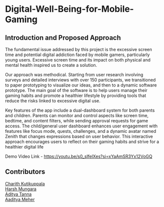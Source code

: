 # Digital-Well-Being-for-Mobile-Gaming

## Introduction and Proposed Approach
The fundamental issue addressed by this project is the excessive screen time and potential digital addiction faced by mobile gamers, particularly young users. Excessive screen time and its impact on both physical and mental health inspired us to create a solution.

Our approach was methodical. Starting from user research involving surveys and detailed interviews with over 150 participants, we transitioned to paper prototyping to visualize our ideas, and then to a dynamic software prototype. The main goal of the software is to help users manage their gaming habits and promote a healthier lifestyle by providing tools that reduce the risks linked to excessive digital use.

Key features of the app include a dual-dashboard system for both parents and children. Parents can monitor and control aspects like screen time, bedtime, and content filters, while sending approval requests for game access. The child/general user dashboard enhances user engagement with features like focus mode, quests, challenges, and a dynamic avatar named Zenith that changes expressions based on user behavior. This interactive approach encourages users to reflect on their gaming habits and strive for a healthier digital life

Demo Video Link - https://youtu.be/s0_sIfeIXes?si=xYaAmSR3Yx12VoGQ  

## Contributors

[Charith Kutikuppala](https://github.com/itsmeck24)  
[Harsh Mungara](https://github.com/Harsh62004)    
[Aditya Tanna](https://github.com/adityatanna29)   
[Aaditya Meher](https://github.com/AadiM07)   
